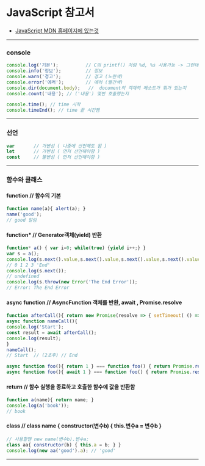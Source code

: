 # JavaScript 참고서
- [JavaScript MDN 홈페이지에 있는것 ](https://developer.mozilla.org/ko/docs/Web/JavaScript/Reference)

----
### console
```javascript
console.log('기본');          // C의 printf() 처럼 %d, %s 사용가능 -> 그런데 `${d} ${s}` 템플릿 문자열 써도됨
console.info('정보');         // 정보
console.warn('경고');         // 경고 (노란색)
console.error('에러');        // 에러 (빨간색)
console.dir(document.body);   //  document의 객체의 메소드가 뭐가 있는지
console.count('내용'); // ('내용') 몇번 호출했는지

console.time(); // time 시작
console.timeEnd(); // time 끝 시간잼
```

----
### 선언
```javascript
var       // 가변성 ( 나중에 선언해도 됨 )
let       // 가변성 ( 먼저 선언해야함 )
const     // 불변성 ( 먼저 선언해야함 )
```

-------
### 함수와 클래스

#### function // 함수의 기본  
```javascript
function name(a){ alert(a); }
name('good');
// good 알림
```

#### function* // Generator객체(yield) 반환
```javascript
function* a() { var i=0; while(true) {yield i++;} } 
var s = a();
console.log(s.next().value,s.next().value,s.next().value,s.next().value,s.return('End').value);
// 0 1 2 3 'End'
console.log(s.next());
// undefined
console.log(s.throw(new Error('The End Error'));
// Error: The End Error
```

#### async function // AsyncFunction 객체를 반환, await , Promise.resolve
```javascript
function afterCall(){ return new Promise(resolve => { setTimeout( () => {resolve('End'); }, 2000); }); }
async function nameCall(){
console.log('Start');
const result = await afterCall();
console.log(result);
}
nameCall();
// Start  // (2초후) // End 
```

```javascript
async function foo(){ return 1 } === function foo() { return Promise.resolve(1) }
async function foo(){ await 1 } === function foo() { return Promise.resolve(1).then(() => undefined) }
```




#### return // 함수 실행을 종료하고 호출한 함수에 값을 반환함
```javascript
function a(name){ return name; }
console.log(a('book'));
// book
```

#### class // class name { constructor(변수b) { this.변수a = 변수b }
```javascript
// 사용할땐 new name(변수b).변수a;
class aa{ constructor(b) { this.a = b; } }
console.log(new aa('good').a); // 'good'
```

----









